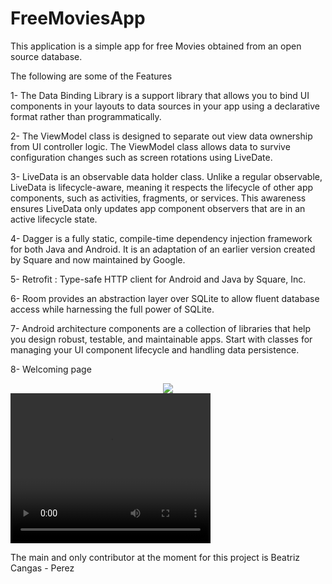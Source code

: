 # FreeMoviesApp

This application is a simple app for free Movies obtained from an open source database.

The following are some of the Features

1- The Data Binding Library is a support library that allows you to bind UI components in your layouts to data sources in your app using a declarative format rather than programmatically.

2- The ViewModel class is designed to separate out view data ownership from UI controller logic.
The ViewModel class allows data to survive configuration changes such as screen rotations using LiveDate.

3- LiveData is an observable data holder class. Unlike a regular observable, LiveData is lifecycle-aware, meaning it respects the lifecycle of other app components, such as activities, fragments, or services. This awareness ensures LiveData only updates app component observers that are in an active lifecycle state.

4- Dagger is a fully static, compile-time dependency injection framework for both Java and Android. It is an adaptation of an earlier version created by Square and now maintained by Google.

5- Retrofit : Type-safe HTTP client for Android and Java by Square, Inc.

6- Room provides an abstraction layer over SQLite to allow fluent database access while harnessing the full power of SQLite.

7- Android architecture components are a collection of libraries that help you design robust, testable, and maintainable apps. Start with classes for managing your UI component lifecycle and handling data persistence.

8- Welcoming page

<div align="center">
    <t> <img src= "<img src="https://lh3.googleusercontent.com/VqRYNfCt7domdtCHpw8-FfdsCVzmG3Y55FrP3HCo796Pyj7NjrTHtIm6LKPxjOPS7c5FlSGNnzN_FaFH2iq1HsmhLw6HT9qaO95VotWOvUL013ku9-j3f8GYQ7nEzuPrA2p0pxLz1uN_dQRGdA4BZlF1Cd9X82XzyAXKH9lLUYnYluZvwyxd6--Gw6iTBUAhOAk8KYDnJdj1Cy_v8KJ8aiLlrQZpGYUmGcPUfwlCk_cI_g8WiaN7wb7n0EoKmZ2Ds53HQJRuV4wK2Kk0NMcYXD1wfiBHtL7dxf-RhXhhB42mA9I2BX1yFvKzXTDI5CDteaQ4HFRx6oeuoriPcmmSdrIvDXfq8GI67AZnLlozWwUKwnRHKeShcOxK8V1l2tNd1tKoSslNWmZx-sEd4xhx5sJRddM61iqCh1irKlXSeUTXF1f4GJjcd6BNmMoY4fmeksqMPnMYFgmvJRrkeRh2mQrTlPsiXXd9EedGleWeLbEadxpIkx0arHifkAjRUMOOQp-sWkB9GG64-Gr1gpe-2A48inr5taNMsqzDfSNSwUj6OnPS-xShmfXW_YZ8uhcVk0jbBIMttYBJ3vgU7w--Hg7xxcXayRMCE9eZviJ5vei37NTdsGyC4Od_IUOEVNDMJb1cL6YN1sKZJLuFAzDveRyZH9IHnSMjDS-pUa36J0LodQuvVktXMz8uNBXz4vA=w922-h613-no?authuser=0"</img> 
</div>

<video width="320" height="240" controls>
  <source src="https://www.youtube.com/watch?v=g-0VG1mbV48" type="video/mp4">
</video>

The main and only contributor at the moment for this project is Beatriz Cangas - Perez
